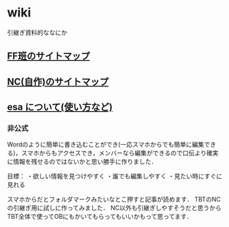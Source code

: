 # wiki
引継ぎ資料的ななにか

## [FF班のサイトマップ](/main/FF班) 
## [NC(自作)のサイトマップ](/posts/30) 

## [esa について(使い方など)](/posts/11)

### 非公式

Wordのように簡単に書き込むことができ(一応スマホからでも簡単に編集できる)，スマホからもアクセスでき，メンバーなら編集ができるので口伝より確実に情報を残せるのではないかと思い勝手に作りました．

目標：
・欲しい情報を見つけやすく
・誰でも編集しやすく
・見たい時にすぐに見れる

スマホからだとフォルダマークみたいなとこ押すと記事が読めます．
TBTのNCの引継ぎ用に試しに作ってみました．
NC以外も引継ぎしやすそうだと思うからTBT全体で使ってOBにもかいてもらってもいいかもって思ってます．
